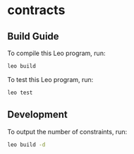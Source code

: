 # contracts

## Build Guide

To compile this Leo program, run:

```bash
leo build
```

To test this Leo program, run:

```bash
leo test
```

## Development

To output the number of constraints, run:

```bash
leo build -d
```
